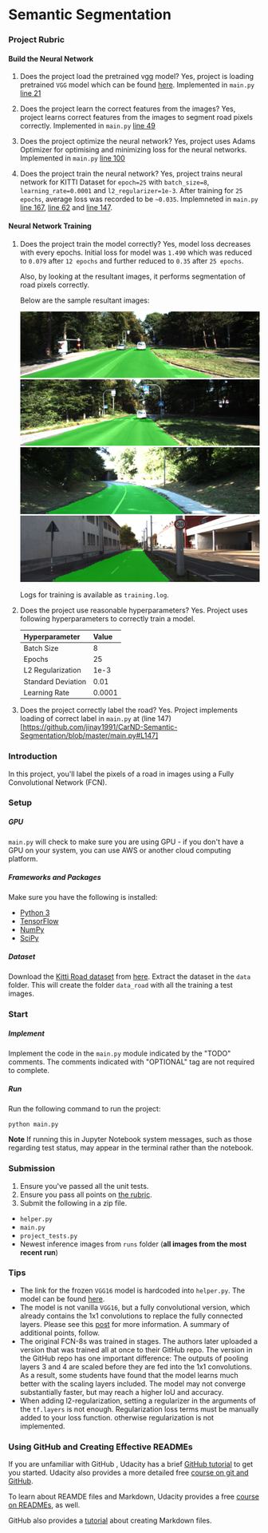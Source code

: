 # Semantic Segmentation

### Project Rubric

#### Build the Neural Network

1. Does the project load the pretrained vgg model?
   Yes, project is loading pretrained `VGG` model which can be found [here](https://s3-us-west-1.amazonaws.com/udacity-selfdrivingcar/vgg.zip).
   Implemented in `main.py` [line 21](https://github.com/jinay1991/CarND-Semantic-Segmentation/blob/master/main.py#L21)

2. Does the project learn the correct features from the images?
   Yes, project learns correct features from the images to segment road pixels correctly. Implemented in `main.py` [line 49](https://github.com/jinay1991/CarND-Semantic-Segmentation/blob/master/main.py#L49)

3. Does the project optimize the neural network?
   Yes, project uses Adams Optimizer for optimising and minimizing loss for the neural networks. Implemented in `main.py` [line 100](https://github.com/jinay1991/CarND-Semantic-Segmentation/blob/master/main.py#L100)

4. Does the project train the neural network?
   Yes, project trains neural network for KITTI Dataset for `epoch=25` with `batch_size=8`, `learning_rate=0.0001` and `l2_regularizer=1e-3`. After training for `25 epochs`, average loss was recorded to be `~0.035`. Implemneted in `main.py` [line 167](https://github.com/jinay1991/CarND-Semantic-Segmentation/blob/master/main.py#L167), [line 62](https://github.com/jinay1991/CarND-Semantic-Segmentation/blob/master/main.py#L62) and [line 147](https://github.com/jinay1991/CarND-Semantic-Segmentation/blob/master/main.py#L147).

#### Neural Network Training

1. Does the project train the model correctly?
   Yes, model loss decreases with every epochs. Initial loss for model was `1.490` which was reduced to `0.079` after `12 epochs` and further reduced to `0.35` after `25 epochs`.

   Also, by looking at the resultant images, it performs segmentation of road pixels correctly.

   Below are the sample resultant images:

   ![image1](runs/1541076977.1332216/um_000007.png)
   ![image2](runs/1541076977.1332216/um_000008.png)
   ![image3](runs/1541076977.1332216/um_000090.png)
   ![image4](runs/1541076977.1332216/um_000067.png)

   Logs for training is available as `training.log`.

2. Does the project use reasonable hyperparameters?
   Yes. Project uses following hyperparameters to correctly train a model.

    | Hyperparameter     | Value  |
    | ------------------ | ------ |
    | Batch Size         | 8      |
    | Epochs             | 25     |
    | L2 Regularization  | 1e-3   |
    | Standard Deviation | 0.01   |
    | Learning Rate      | 0.0001 |

3. Does the project correctly label the road?
   Yes. Project implements loading of correct label in `main.py` at (line 147)[https://github.com/jinay1991/CarND-Semantic-Segmentation/blob/master/main.py#L147]

### Introduction
In this project, you'll label the pixels of a road in images using a Fully Convolutional Network (FCN).

### Setup
##### GPU
`main.py` will check to make sure you are using GPU - if you don't have a GPU on your system, you can use AWS or another cloud computing platform.
##### Frameworks and Packages
Make sure you have the following is installed:
 - [Python 3](https://www.python.org/)
 - [TensorFlow](https://www.tensorflow.org/)
 - [NumPy](http://www.numpy.org/)
 - [SciPy](https://www.scipy.org/)
##### Dataset
Download the [Kitti Road dataset](http://www.cvlibs.net/datasets/kitti/eval_road.php) from [here](http://www.cvlibs.net/download.php?file=data_road.zip).  Extract the dataset in the `data` folder.  This will create the folder `data_road` with all the training a test images.

### Start
##### Implement
Implement the code in the `main.py` module indicated by the "TODO" comments.
The comments indicated with "OPTIONAL" tag are not required to complete.
##### Run
Run the following command to run the project:
```
python main.py
```
**Note** If running this in Jupyter Notebook system messages, such as those regarding test status, may appear in the terminal rather than the notebook.

### Submission
1. Ensure you've passed all the unit tests.
2. Ensure you pass all points on [the rubric](https://review.udacity.com/#!/rubrics/989/view).
3. Submit the following in a zip file.
 - `helper.py`
 - `main.py`
 - `project_tests.py`
 - Newest inference images from `runs` folder  (**all images from the most recent run**)

 ### Tips
- The link for the frozen `VGG16` model is hardcoded into `helper.py`.  The model can be found [here](https://s3-us-west-1.amazonaws.com/udacity-selfdrivingcar/vgg.zip).
- The model is not vanilla `VGG16`, but a fully convolutional version, which already contains the 1x1 convolutions to replace the fully connected layers. Please see this [post](https://s3-us-west-1.amazonaws.com/udacity-selfdrivingcar/forum_archive/Semantic_Segmentation_advice.pdf) for more information.  A summary of additional points, follow.
- The original FCN-8s was trained in stages. The authors later uploaded a version that was trained all at once to their GitHub repo.  The version in the GitHub repo has one important difference: The outputs of pooling layers 3 and 4 are scaled before they are fed into the 1x1 convolutions.  As a result, some students have found that the model learns much better with the scaling layers included. The model may not converge substantially faster, but may reach a higher IoU and accuracy.
- When adding l2-regularization, setting a regularizer in the arguments of the `tf.layers` is not enough. Regularization loss terms must be manually added to your loss function. otherwise regularization is not implemented.

### Using GitHub and Creating Effective READMEs
If you are unfamiliar with GitHub , Udacity has a brief [GitHub tutorial](http://blog.udacity.com/2015/06/a-beginners-git-github-tutorial.html) to get you started. Udacity also provides a more detailed free [course on git and GitHub](https://www.udacity.com/course/how-to-use-git-and-github--ud775).

To learn about REAMDE files and Markdown, Udacity provides a free [course on READMEs](https://www.udacity.com/courses/ud777), as well.

GitHub also provides a [tutorial](https://guides.github.com/features/mastering-markdown/) about creating Markdown files.
